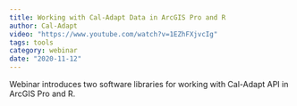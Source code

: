 ```yaml
---
title: Working with Cal-Adapt Data in ArcGIS Pro and R
author: Cal-Adapt
video: "https://www.youtube.com/watch?v=1EZhFXjvcIg"
tags: tools
category: webinar
date: "2020-11-12"
---
```


Webinar introduces two software libraries for working with Cal-Adapt API in ArcGIS Pro and R.